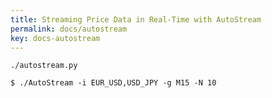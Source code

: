```yaml
---
title: Streaming Price Data in Real-Time with AutoStream
permalink: docs/autostream
key: docs-autostream
---
```

`./autostream.py`


```
$ ./AutoStream -i EUR_USD,USD_JPY -g M15 -N 10
```

